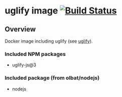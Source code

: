 # uglify image [![Build Status](https://travis-matrix-badges.herokuapp.com/repos/olbat/dockerfiles/branches/master/15)](https://travis-ci.org/olbat/dockerfiles)

## Overview
Docker image including uglify (see [uglify](https://www.npmjs.com/package/uglify-js)).

### Included NPM packages
* uglify-js@3

### Included package (from olbat/nodejs)
* nodejs
